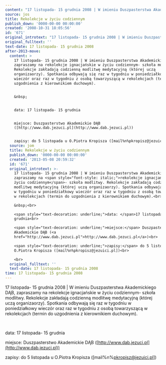 ```yaml
---
content: "17 listopada- 15 grudnia 2008 | W imieniu Duszpasterstwa Akademickiego DĄB, zapraszamy na rekolekcje ignacjańskie w życiu codziennym- szkoła modlitwy. Rekolekcje zakładają codzienną modlitwę medytacyjną (której uczą organizaorzy). Spotkania odbywają się raz w tygodniu w poniedziałkowy wieczór oraz raz w tygodniu z osobą towarzyszącą w rekolekcjach (termin do uzgodnienia z kierownikiem duchowym).\n\n&nbsp;\n\ndata: 17 listopada- 15 grudnia\n\nmiejsce: Duszpasterstwo Akademickie DĄB ([http://www.dab.jezuci.pl](http://www.dab.jezuci.pl))\n\nzapisy: do 5 listopada u O.Piotra Kropisza ([mail%n%pkropisz@jezuici.pl])\n\n\n<!--CONTENT FROM OLD SERVER (jos before 2013): 17 listopada- 15 grudnia 2008 | W imieniu Duszpasterstwa Akademickiego DĄB, zapraszamy na rekolekcje ignacjańskie w życiu codziennym- szkoła modlitwy. Rekolekcje zakładają codzienną modlitwę medytacyjną (której uczą organizaorzy). Spotkania odbywają się raz w tygodniu w poniedziałkowy wieczór oraz raz w tygodniu z osobą towarzyszącą w rekolekcjach (termin do uzgodnienia z kierownikiem duchowym).\n\r\n&nbsp;\n\r\ndata: 17 listopada- 15 grudnia\n\r\nmiejsce: Duszpasterstwo Akademickie DĄB ([http://www.dab.jezuci.pl](http://www.dab.jezuci.pl))\n\r\nzapisy: do 5 listopada u O.Piotra Kropisza ([mail%n%pkropisz@jezuici.pl])\n\r\n\n\r\n\n-->"
source: jos
title: Rekolekcje w życiu codziennym
publish_down: '0000-00-00 00:00:00'
created: '2008-10-31 18:05:56'
id: '671'
original_introtext: "17 listopada- 15 grudnia 2008 | W imieniu Duszpasterstwa Akademickiego DĄB, zapraszamy na <span style=\"font-style: italic;\">rekolekcje ignacjańskie w życiu codziennym</span>- szkoła modlitwy. Rekolekcje zakładają codzienną modlitwę medytacyjną (której uczą organizaorzy). Spotkania odbywają się raz w tygodniu w poniedziałkowy wieczór oraz raz w tygodniu z osobą towarzyszącą w rekolekcjach (termin do uzgodnienia z kierownikiem duchowym).<br>\r\n&nbsp;<br>\r\n<span style=\"text-decoration: underline;\">data: </span>17 listopada- 15 grudnia<br>\r\n<span style=\"text-decoration: underline;\">miejsce:</span> Duszpasterstwo Akademickie DĄB (<a href=\"http://www.dab.jezuci.pl\">http://www.dab.jezuci.pl</a>)<br>\r\n<span style=\"text-decoration: underline;\">zapisy:</span> do 5 listopada u O.Piotra Kropisza ([mail%n%pkropisz@jezuici.pl])<br>\r\n<br>\r\n"
original_fulltext: ''
text-date: 17 listopada- 15 grudnia 2008
after-2013-move:
  content: >
    17 listopada- 15 grudnia 2008 | W imieniu Duszpasterstwa Akademickiego DĄB,
    zapraszamy na rekolekcje ignacjańskie w życiu codziennym- szkoła modlitwy.
    Rekolekcje zakładają codzienną modlitwę medytacyjną (której uczą
    organizaorzy). Spotkania odbywają się raz w tygodniu w poniedziałkowy
    wieczór oraz raz w tygodniu z osobą towarzyszącą w rekolekcjach (termin do
    uzgodnienia z kierownikiem duchowym).


    &nbsp;


    data: 17 listopada- 15 grudnia


    miejsce: Duszpasterstwo Akademickie DĄB
    ([http://www.dab.jezuci.pl](http://www.dab.jezuci.pl))


    zapisy: do 5 listopada u O.Piotra Kropisza ([mail%n%pkropisz@jezuici.pl])
  source: jom
  title: Rekolekcje w życiu codziennym
  publish_down: '0000-00-00 00:00:00'
  created: '2013-05-08 20:59:32'
  id: '671'
  original_introtext: >-
    17 listopada- 15 grudnia 2008 | W imieniu Duszpasterstwa Akademickiego DĄB,
    zapraszamy na <span style="font-style: italic;">rekolekcje ignacjańskie w
    życiu codziennym</span>- szkoła modlitwy. Rekolekcje zakładają codzienną
    modlitwę medytacyjną (której uczą organizaorzy). Spotkania odbywają się raz
    w tygodniu w poniedziałkowy wieczór oraz raz w tygodniu z osobą towarzyszącą
    w rekolekcjach (termin do uzgodnienia z kierownikiem duchowym).<br>

    &nbsp;<br>

    <span style="text-decoration: underline;">data: </span>17 listopada- 15
    grudnia<br>

    <span style="text-decoration: underline;">miejsce:</span> Duszpasterstwo
    Akademickie DĄB (<a
    href="http://www.dab.jezuci.pl">http://www.dab.jezuci.pl</a>)<br>

    <span style="text-decoration: underline;">zapisy:</span> do 5 listopada u
    O.Piotra Kropisza ([mail%n%pkropisz@jezuici.pl])<br>

    <br>
  original_fulltext: ''
  text-date: 17 listopada- 15 grudnia 2008
time: 17 listopada- 15 grudnia 2008
---
```

17 listopada- 15 grudnia 2008 | W imieniu Duszpasterstwa Akademickiego DĄB, zapraszamy na rekolekcje ignacjańskie w życiu codziennym- szkoła modlitwy. Rekolekcje zakładają codzienną modlitwę medytacyjną (której uczą organizaorzy). Spotkania odbywają się raz w tygodniu w poniedziałkowy wieczór oraz raz w tygodniu z osobą towarzyszącą w rekolekcjach (termin do uzgodnienia z kierownikiem duchowym).

&nbsp;

data: 17 listopada- 15 grudnia

miejsce: Duszpasterstwo Akademickie DĄB ([http://www.dab.jezuci.pl](http://www.dab.jezuci.pl))

zapisy: do 5 listopada u O.Piotra Kropisza ([mail%n%pkropisz@jezuici.pl])


<!--CONTENT FROM OLD SERVER (jos before 2013): 17 listopada- 15 grudnia 2008 | W imieniu Duszpasterstwa Akademickiego DĄB, zapraszamy na rekolekcje ignacjańskie w życiu codziennym- szkoła modlitwy. Rekolekcje zakładają codzienną modlitwę medytacyjną (której uczą organizaorzy). Spotkania odbywają się raz w tygodniu w poniedziałkowy wieczór oraz raz w tygodniu z osobą towarzyszącą w rekolekcjach (termin do uzgodnienia z kierownikiem duchowym).

&nbsp;

data: 17 listopada- 15 grudnia

miejsce: Duszpasterstwo Akademickie DĄB ([http://www.dab.jezuci.pl](http://www.dab.jezuci.pl))

zapisy: do 5 listopada u O.Piotra Kropisza ([mail%n%pkropisz@jezuici.pl])




-->

<!--{{json:{"created_date":"2008-10-31 18:05:56","publish_down":"0000-00-00 00:00:00","id":"671"}}}-->